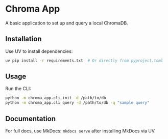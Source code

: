  # Chroma App
 
 A basic application to set up and query a local ChromaDB.
 
 ## Installation
 Use UV to install dependencies:
 ```sh
 uv pip install -r requirements.txt  # Or directly from pyproject.toml
 ```
 
 ## Usage
 Run the CLI:
 ```sh
 python -m chroma_app.cli init -d /path/to/db
 python -m chroma_app.cli query -d /path/to/db -q "sample query"
 ```
 
 ## Documentation
 For full docs, use MkDocs: `mkdocs serve` after installing MkDocs via UV.
